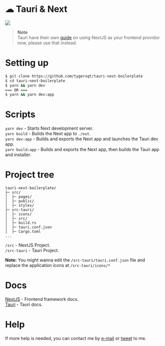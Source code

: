 # ☁ Tauri & Next
![](https://i.imgur.com/asEHkSk.png)

> **Note**  
> Tauri have their own [guide](https://tauri.app/v1/guides/getting-started/setup/next-js) on using NextJS as your frontend providor now, please use that instead.

# Setting up
```bash
$ git clone https://github.com/tygerxqt/tauri-next-boilerplate
$ cd tauri-next-boilerplate
$ yarn && yarn dev
=== OR ===
$ yarn && yarn dev:app
```

# Scripts
`yarn dev` - Starts Next development server.  
`yarn build` - Builds the Next app to `./out`.  
`yarn dev:app` - Builds and exports the Next app and launches the Tauri dev app.  
`yarn build:app` - Builds and exports the Next app, then builds the Tauri app and installer.

# Project tree
```
tauri-next-boilerplate/
├─ src/
│  ├─ pages/
│  ├─ public/
│  ├─ styles/
├─ src-tauri/
│  ├─ icons/
│  ├─ src/
│  ├─ build.rs
│  ├─ tauri.conf.json
│  ├─ Cargo.toml
...
```
`/src` - NextJS Project.  
`/src-tauri` - Tauri Project.  

**Note:** You might wanna edit the `/src-tauri/tauri.conf.json` file and replace the application icons at `/src-tauri/icons/*`

# Docs
[NextJS](https://nextjs.org/docs/getting-started) - Frontend framework docs.  
[Tauri](https://tauri.app/) - Tauri docs.

# Help
If more help is needed, you can contact me by [e-mail](mailto:hello@tygr.dev) or [tweet](https://twitter.com/intent/tweet?text=%40tygerxqt) to me.

